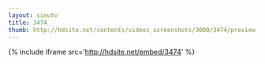 ```yaml
---
layout: sieutv
title: 3474
thumb: http://hdsite.net/contents/videos_screenshots/3000/3474/preview_360p.mp4.jpg
---
```

{% include iframe src='http://hdsite.net/embed/3474' %}
 
